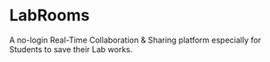 # LabRooms
A no-login Real-Time Collaboration &amp; Sharing platform especially for Students to save their Lab works.
